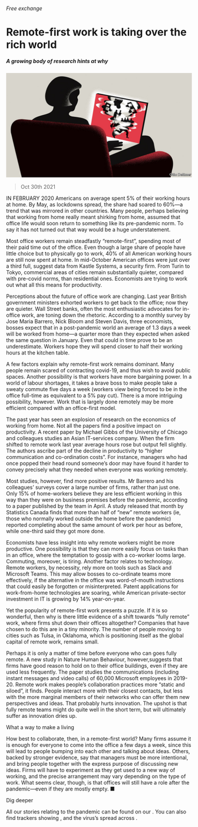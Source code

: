 ###### Free exchange

# Remote-first work is taking over the rich world 

##### A growing body of research hints at why 

![image](images/20211030_FND000_0.jpg) 

> Oct 30th 2021 

IN FEBRUARY 2020 Americans on average spent 5% of their working hours at home. By May, as lockdowns spread, the share had soared to 60%—a trend that was mirrored in other countries. Many people, perhaps believing that working from home really meant shirking from home, assumed that office life would soon return to something like its pre-pandemic norm. To say it has not turned out that way would be a huge understatement.

Most office workers remain steadfastly “remote-first”, spending most of their paid time out of the office. Even though a large share of people have little choice but to physically go to work, 40% of all American working hours are still now spent at home. In mid-October American offices were just over a third full, suggest data from Kastle Systems, a security firm. From Turin to Tokyo, commercial areas of cities remain substantially quieter, compared with pre-covid norms, than residential ones. Economists are trying to work out what all this means for productivity.


Perceptions about the future of office work are changing. Last year British government ministers exhorted workers to get back to the office; now they are quieter. Wall Street banks, often the most enthusiastic advocates for in-office work, are toning down the rhetoric. According to a monthly survey by Jose Maria Barrero, Nick Bloom and Steven Davis, three economists, bosses expect that in a post-pandemic world an average of 1.3 days a week will be worked from home—a quarter more than they expected when asked the same question in January. Even that could in time prove to be an underestimate. Workers hope they will spend closer to half their working hours at the kitchen table.

A few factors explain why remote-first work remains dominant. Many people remain scared of contracting covid-19, and thus wish to avoid public spaces. Another possibility is that workers have more bargaining power. In a world of labour shortages, it takes a brave boss to make people take a sweaty commute five days a week (workers view being forced to be in the office full-time as equivalent to a 5% pay cut). There is a more intriguing possibility, however. Work that is largely done remotely may be more efficient compared with an office-first model.

The past year has seen an explosion of research on the economics of working from home. Not all the papers find a positive impact on productivity. A recent paper by Michael Gibbs of the University of Chicago and colleagues studies an Asian IT-services company. When the firm shifted to remote work last year average hours rose but output fell slightly. The authors ascribe part of the decline in productivity to “higher communication and co-ordination costs”. For instance, managers who had once popped their head round someone’s door may have found it harder to convey precisely what they needed when everyone was working remotely.

Most studies, however, find more positive results. Mr Barrero and his colleagues’ surveys cover a large number of firms, rather than just one. Only 15% of home-workers believe they are less efficient working in this way than they were on business premises before the pandemic, according to a paper published by the team in April. A study released that month by Statistics Canada finds that more than half of “new” remote workers (ie, those who normally worked outside the home before the pandemic) reported completing about the same amount of work per hour as before, while one-third said they got more done.

Economists have less insight into why remote workers might be more productive. One possibility is that they can more easily focus on tasks than in an office, where the temptation to gossip with a co-worker looms large. Commuting, moreover, is tiring. Another factor relates to technology. Remote workers, by necessity, rely more on tools such as Slack and Microsoft Teams. This may allow bosses to co-ordinate teams more effectively, if the alternative in the office was word-of-mouth instructions that could easily be forgotten or misinterpreted. Patent applications for work-from-home technologies are soaring, while American private-sector investment in IT is growing by 14% year-on-year.

Yet the popularity of remote-first work presents a puzzle. If it is so wonderful, then why is there little evidence of a shift towards “fully remote” work, where firms shut down their offices altogether? Companies that have chosen to do this are in a tiny minority. The number of people moving to cities such as Tulsa, in Oklahoma, which is positioning itself as the global capital of remote work, remains small.

Perhaps it is only a matter of time before everyone who can goes fully remote. A new study in Nature Human Behaviour, however,suggests that firms have good reason to hold on to their office buildings, even if they are used less frequently. The paper studies the communications (including instant messages and video calls) of 60,000 Microsoft employees in 2019-20. Remote work makes people’s collaboration practices more “static and siloed”, it finds. People interact more with their closest contacts, but less with the more marginal members of their networks who can offer them new perspectives and ideas. That probably hurts innovation. The upshot is that fully remote teams might do quite well in the short term, but will ultimately suffer as innovation dries up.

What a way to make a living

How best to collaborate, then, in a remote-first world? Many firms assume it is enough for everyone to come into the office a few days a week, since this will lead to people bumping into each other and talking about ideas. Others, backed by stronger evidence, say that managers must be more intentional, and bring people together with the express purpose of discussing new ideas. Firms will have to experiment as they get used to a new way of working, and the precise arrangement may vary depending on the type of work. What seems clear, though, is that offices will still have a role after the pandemic—even if they are mostly empty. ■


Dig deeper

All our stories relating to the pandemic can be found on our . You can also find trackers showing ,  and the virus’s spread across .

